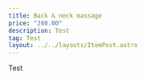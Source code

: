 ```yaml
---
title: Back & neck massage
price: "260.00"
description: Test
tag: Test
layout: ../../layouts/ItemPost.astro
---
```

Test